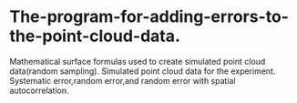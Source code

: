 # The-program-for-adding-errors-to-the-point-cloud-data.
Mathematical surface formulas used to create simulated point cloud data(random sampling). 
Simulated point cloud data for the experiment. 
Systematic error,random error,and random error with spatial autocorrelation.
